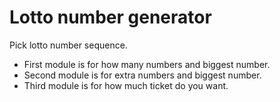 # Lotto number generator

Pick lotto number sequence.
- First module is for how many numbers and biggest number.
- Second module is for extra numbers and biggest number.
- Third module is for how much ticket do you want.
